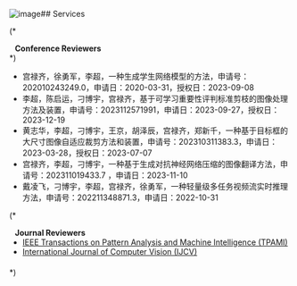 ![image](https://github.com/glqglq/luqigong.github.io/assets/11147163/0ce54a65-7a6b-4055-95ef-f30768d4b0b7)## Services

(* <h4 style="margin:0 10px 0;">Conference Reviewers</h4> *)

<ul style="margin:0 0 5px;">
  <li>宫禄齐，徐勇军，李超，一种生成学生网络模型的方法，申请号：202010243249.0，申请日：2020-03-31，授权日：2023-09-08</li>
  <li>李超，陈启运，刁博宇，宫禄齐，基于可学习重要性评判标准剪枝的图像处理方法及装置，申请号：2023112571991，申请日：2023-09-27，授权日：2023-12-19</li>
  <li>黄志华，李超，刁博宇，王京，胡泽辰，宫禄齐，郑新千，一种基于目标框的大尺寸图像自适应裁剪方法和装置，申请号：202310311383.3，申请日：2023-03-28，授权日：2023-07-07</li>
  <li>宫禄齐，李超，刁博宇，一种基于生成对抗神经网络压缩的图像翻译方法，申请号：202311019433.7 ，申请日：2023-11-10</li>
  <li>戴凌飞，刁博宇，李超，宫禄齐，徐勇军，一种轻量级多任务视频流实时推理方法，申请号：202211348871.3，申请日：2022-10-31</li>
</ul>

(* 
<h4 style="margin:0 10px 0;">Journal Reviewers</h4>

<ul style="margin:0 0 20px;">
  <li><a href="https://www.computer.org/csdl/journal/tp"><autocolor>IEEE Transactions on Pattern Analysis and Machine Intelligence (TPAMI)</autocolor></a></li>
  <li><a href="https://www.springer.com/journal/11263"><autocolor>International Journal of Computer Vision (IJCV)</autocolor></a></li>
</ul>


 *)

